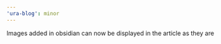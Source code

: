 ```yaml
---
'ura-blog': minor
---
```


Images added in obsidian can now be displayed in the article as they are
